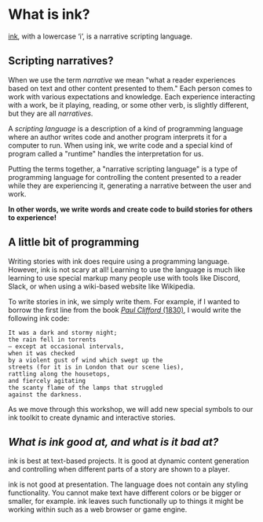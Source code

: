 # What is ink?

[<u>ink</u>](https://github.com/inkle/ink), with a lowercase ‘i’, is a narrative scripting language.

## Scripting narratives?

When we use the term *narrative* we mean "what a reader experiences based on text and other content presented to them." Each person comes to work with various expectations and knowledge. Each experience interacting with a work, be it playing, reading, or some other verb, is slightly different, but they are all *narratives*.

A *scripting language* is a description of a kind of programming language where an author writes code and another program interprets it for a computer to run. When using ink, we write code and a special kind of program called a "runtime" handles the interpretation for us.

Putting the terms together, a "narrative scripting language" is a type of programming language for controlling the content presented to a reader while they are experiencing it, generating a narrative between the user and work.

**In other words, we write words and create code to build stories for others to experience!**

## A little bit of programming

Writing stories with ink does require using a programming language. However, ink is not scary at all! Learning to use the language is much like learning to use special markup many people use with tools like Discord, Slack, or when using a wiki-based website like Wikipedia.

To write stories in ink, we simply write them. For example, if I wanted to borrow the first line from the book [*<u>Paul Clifford</u>* <u>(1830)</u>](https://en.wikipedia.org/wiki/Paul_Clifford), I would write the following ink code:

```ink
It was a dark and stormy night;
the rain fell in torrents 
— except at occasional intervals,
when it was checked 
by a violent gust of wind which swept up the
streets (for it is in London that our scene lies),
rattling along the housetops,
and fiercely agitating 
the scanty flame of the lamps that struggled
against the darkness.
```

As we move through this workshop, we will add new special symbols to our ink toolkit to create dynamic and interactive stories.

## *What is ink good at, and what is it bad at?*

ink is best at text-based projects. It is good at dynamic content generation and controlling when different parts of a story are shown to a player.

ink is not good at presentation. The language does not contain any styling functionality. You cannot make text have different colors or be bigger or smaller, for example. ink leaves such functionally up to things it might be working within such as a web browser or game engine.
